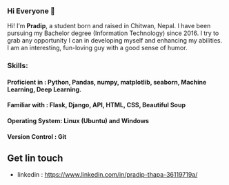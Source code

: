 ### Hi Everyone 👋

Hi! I’m **Pradip**, a student born and raised in Chitwan, Nepal. I have been pursuing my Bachelor degree (Information Technology) since 2016. I try to grab any opportunity I can in developing myself and enhancing my abilities. I am an interesting, fun-loving guy with a good sense of humor.

### Skills:

#### Proficient in : Python, Pandas, numpy, matplotlib, seaborn, Machine Learning, Deep Learning.

#### Familiar with : Flask, Django, API, HTML, CSS, Beautiful Soup

#### Operating System: Linux (Ubuntu) and Windows

#### Version Control : Git

## Get Iin touch
* linkedin : https://www.linkedin.com/in/pradip-thapa-36119719a/

<!--
**Pradip-p/Pradip-p** is a ✨ _special_ ✨ repository because its `README.md` (this file) appears on your GitHub profile.

Here are some ideas to get you started:

- 🔭 I’m currently working on ...
- 🌱 I’m currently learning ...
- 👯 I’m looking to collaborate on ...
- 🤔 I’m looking for help with ...
- 💬 Ask me about ...
- 📫 How to reach me: ...
- 😄 Pronouns: ...
- ⚡ Fun fact: ...
-->
